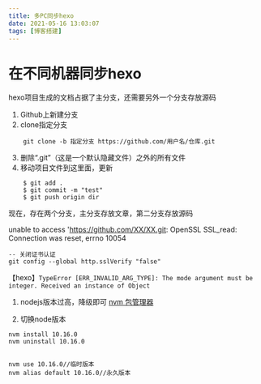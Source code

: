 ```yaml
---
title: 多PC同步hexo
date: 2021-05-16 13:03:07
tags: [博客搭建]
---
```


# 在不同机器同步hexo

hexo项目生成的文档占据了主分支，还需要另外一个分支存放源码

1. Github上新建分支
2. clone指定分支
```
	git clone -b 指定分支 https://github.com/用户名/仓库.git
```
3. 删除“.git”（这是一个默认隐藏文件）之外的所有文件
4. 移动项目文件到这里面，更新
```
	$ git add .
	$ git commit -m "test"
	$ git push origin dir
```

现在，存在两个分支，主分支存放文章，第二分支存放源码


unable to access 'https://github.com/XX/XX.git: OpenSSL SSL_read: Connection was reset, errno 10054

```
-- 关闭证书认证
git config --global http.sslVerify "false"
```



【hexo】`TypeError [ERR_INVALID_ARG_TYPE]: The mode argument must be integer. Received an instance of Object`

1. nodejs版本过高，降级即可
[nvm 包管理器](https://github.com/coreybutler/nvm-windows/releases)

2. 切换node版本
```
nvm install 10.16.0
nvm uninstall 10.16.0


nvm use 10.16.0//临时版本
nvm alias default 10.16.0//永久版本

```
